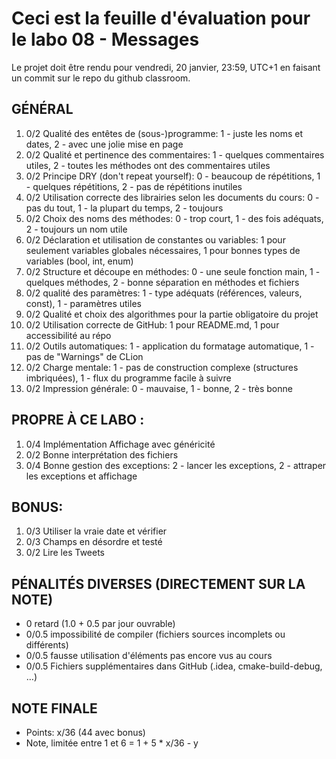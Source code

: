 # Ceci est la feuille d'évaluation pour le labo 08 - Messages

Le projet doit être rendu pour vendredi, 20 janvier, 23:59, UTC+1 en faisant un commit sur le repo du github classroom.

## GÉNÉRAL

1. 0/2 Qualité des entêtes de (sous-)programme: 1 - juste les noms et dates, 2 - avec une jolie mise en page
2. 0/2 Qualité et pertinence des commentaires: 1 - quelques commentaires utiles, 2 - toutes les méthodes ont des commentaires utiles
3. 0/2 Principe DRY (don't repeat yourself): 0 - beaucoup de répétitions, 1 - quelques répétitions, 2 - pas de répétitions inutiles
4. 0/2 Utilisation correcte des librairies selon les documents du cours: 0 - pas du tout, 1 - la plupart du temps, 2 - toujours
5. 0/2 Choix des noms des méthodes: 0 - trop court, 1 - des fois adéquats, 2 - toujours un nom utile
6. 0/2 Déclaration et utilisation de constantes ou variables: 1 pour seulement variables globales nécessaires, 1 pour bonnes types de variables (bool, int, enum)
7. 0/2 Structure et découpe en méthodes: 0 - une seule fonction main, 1 - quelques méthodes, 2 - bonne séparation en méthodes et fichiers
8. 0/2 qualité des paramètres: 1 - type adéquats (références, valeurs, const), 1 - paramètres utiles
9. 0/2 Qualité et choix des algorithmes pour la partie obligatoire du projet
10. 0/2 Utilisation correcte de GitHub: 1 pour README.md, 1 pour accessibilité au répo
11. 0/2 Outils automatiques: 1 - application du formatage automatique, 1 - pas de "Warnings" de CLion
12. 0/2 Charge mentale: 1 - pas de construction complexe (structures imbriquées), 1 - flux du programme facile à suivre
13. 0/2 Impression générale: 0 - mauvaise, 1 - bonne, 2 - très bonne

## PROPRE À CE LABO :

1. 0/4 Implémentation Affichage avec généricité
2. 0/2 Bonne interprétation des fichiers
3. 0/4 Bonne gestion des exceptions: 2 - lancer les exceptions, 2 - attraper les exceptions et affichage

## BONUS:

1. 0/3 Utiliser la vraie date et vérifier
2. 0/3 Champs en désordre et testé
3. 0/2 Lire les Tweets

## PÉNALITÉS DIVERSES (DIRECTEMENT SUR LA NOTE)

- 0 retard (1.0 + 0.5 par jour ouvrable)
- 0/0.5 impossibilité de compiler (fichiers sources incomplets ou différents)
- 0/0.5 fausse utilisation d'éléments pas encore vus au cours
- 0/0.5 Fichiers supplémentaires dans GitHub (.idea, cmake-build-debug, …)

## NOTE FINALE

- Points: x/36 (44 avec bonus)
- Note, limitée entre 1 et 6 = 1 + 5 * x/36 - y
